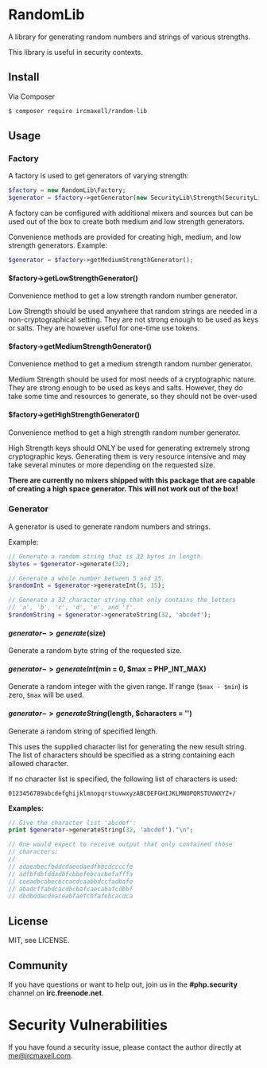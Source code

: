 RandomLib
=========


A library for generating random numbers and strings of various strengths.

This library is useful in security contexts.

Install
-------

Via Composer

```sh
$ composer require ircmaxell/random-lib
```

Usage
-----

### Factory

A factory is used to get generators of varying strength:

```php
$factory = new RandomLib\Factory;
$generator = $factory->getGenerator(new SecurityLib\Strength(SecurityLib\Strength::MEDIUM));
```

A factory can be configured with additional mixers and sources but can be
used out of the box to create both medium and low strength generators.

Convenience methods are provided for creating high, medium, and low
strength generators. Example:

```php
$generator = $factory->getMediumStrengthGenerator();
```

#### $factory->getLowStrengthGenerator()

Convenience method to get a low strength random number generator.

Low Strength should be used anywhere that random strings are needed in a
non-cryptographical setting.  They are not strong enough to be used as
keys or salts.  They are however useful for one-time use tokens.


#### $factory->getMediumStrengthGenerator()

Convenience method to get a medium strength random number generator.

Medium Strength should be used for most needs of a cryptographic nature.
They are strong enough to be used as keys and salts.  However, they do
take some time and resources to generate, so they should not be over-used


#### $factory->getHighStrengthGenerator()

Convenience method to get a high strength random number generator.

High Strength keys should ONLY be used for generating extremely strong
cryptographic keys.  Generating them is very resource intensive and may
take several minutes or more depending on the requested size.

**There are currently no mixers shipped with this package that are
capable of creating a high space generator. This will not work out of
the box!**


### Generator

A generator is used to generate random numbers and strings.

Example:

```php
// Generate a random string that is 32 bytes in length.
$bytes = $generator->generate(32);

// Generate a whole number between 5 and 15.
$randomInt = $generator->generateInt(5, 15);

// Generate a 32 character string that only contains the letters
// 'a', 'b', 'c', 'd', 'e', and 'f'.
$randomString = $generator->generateString(32, 'abcdef');
```

#### $generator->generate($size)

Generate a random byte string of the requested size.


#### $generator->generateInt($min = 0, $max = PHP_INT_MAX)

Generate a random integer with the given range. If range (`$max - $min`)
is zero, `$max` will be used.


#### $generator->generateString($length, $characters = '')

Generate a random string of specified length.

This uses the supplied character list for generating the new result
string. The list of characters should be specified as a string containing
each allowed character.

If no character list is specified, the following list of characters is used:

    0123456789abcdefghijklmnopqrstuvwxyzABCDEFGHIJKLMNOPQRSTUVWXYZ+/

**Examples:**

```php
// Give the character list 'abcdef':
print $generator->generateString(32, 'abcdef')."\n";

// One would expect to receive output that only contained those
// characters:
//
// adaeabecfbddcdaeedaedfbbcdccccfe
// adfbfdbfddadbfcbbefebcacbefafffa
// ceeadbcabecbccacdcaabbdccfadbafe
// abadcffabdcacdbcbafcaecabafcdbbf
// dbdbddacdeaceabfaefcbfafebcacdca
```

License
-------

MIT, see LICENSE.


Community
---------

If you have questions or want to help out, join us in the **#php.security**
channel on **irc.freenode.net**.

Security Vulnerabilities
========================

If you have found a security issue, please contact the author directly at [me@ircmaxell.com](mailto:me@ircmaxell.com).
